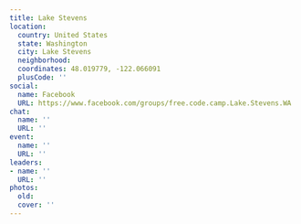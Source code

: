 ```yaml
---
title: Lake Stevens
location:
  country: United States
  state: Washington
  city: Lake Stevens
  neighborhood: 
  coordinates: 48.019779, -122.066091
  plusCode: ''
social:
  name: Facebook
  URL: https://www.facebook.com/groups/free.code.camp.Lake.Stevens.WA
chat:
  name: ''
  URL: ''
event:
  name: ''
  URL: ''
leaders:
- name: ''
  URL: ''
photos:
  old: 
  cover: ''
---
```

